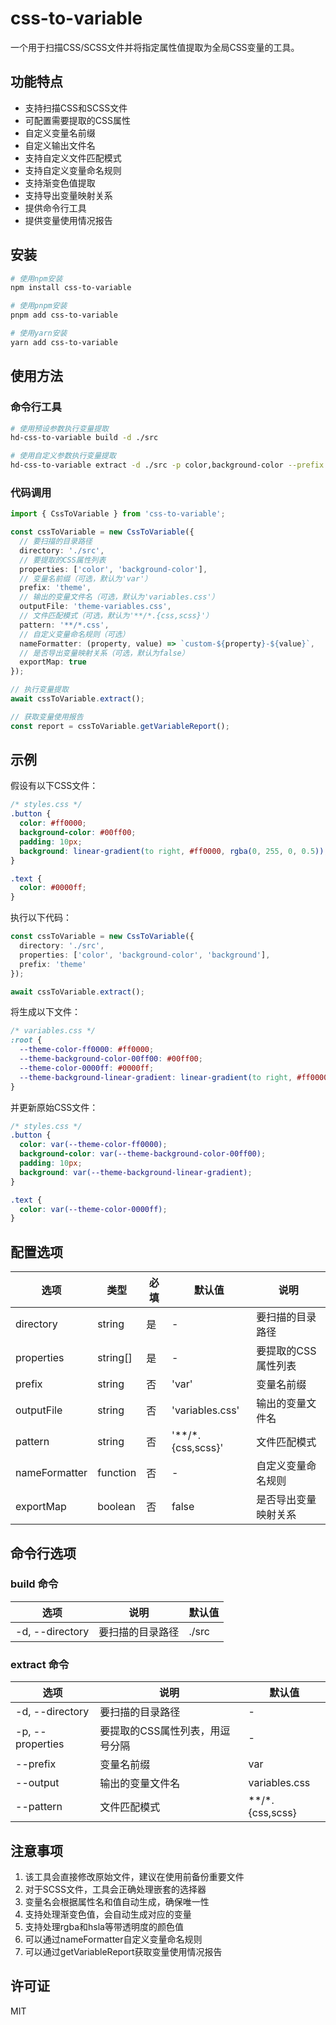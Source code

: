 # css-to-variable

一个用于扫描CSS/SCSS文件并将指定属性值提取为全局CSS变量的工具。

## 功能特点

- 支持扫描CSS和SCSS文件
- 可配置需要提取的CSS属性
- 自定义变量名前缀
- 自定义输出文件名
- 支持自定义文件匹配模式
- 支持自定义变量命名规则
- 支持渐变色值提取
- 支持导出变量映射关系
- 提供命令行工具
- 提供变量使用情况报告

## 安装

```bash
# 使用npm安装
npm install css-to-variable

# 使用pnpm安装
pnpm add css-to-variable

# 使用yarn安装
yarn add css-to-variable
```

## 使用方法

### 命令行工具

```bash
# 使用预设参数执行变量提取
hd-css-to-variable build -d ./src

# 使用自定义参数执行变量提取
hd-css-to-variable extract -d ./src -p color,background-color --prefix theme
```

### 代码调用

```typescript
import { CssToVariable } from 'css-to-variable';

const cssToVariable = new CssToVariable({
  // 要扫描的目录路径
  directory: './src',
  // 要提取的CSS属性列表
  properties: ['color', 'background-color'],
  // 变量名前缀（可选，默认为'var'）
  prefix: 'theme',
  // 输出的变量文件名（可选，默认为'variables.css'）
  outputFile: 'theme-variables.css',
  // 文件匹配模式（可选，默认为'**/*.{css,scss}'）
  pattern: '**/*.css',
  // 自定义变量命名规则（可选）
  nameFormatter: (property, value) => `custom-${property}-${value}`,
  // 是否导出变量映射关系（可选，默认为false）
  exportMap: true
});

// 执行变量提取
await cssToVariable.extract();

// 获取变量使用报告
const report = cssToVariable.getVariableReport();
```

## 示例

假设有以下CSS文件：

```css
/* styles.css */
.button {
  color: #ff0000;
  background-color: #00ff00;
  padding: 10px;
  background: linear-gradient(to right, #ff0000, rgba(0, 255, 0, 0.5));
}

.text {
  color: #0000ff;
}
```

执行以下代码：

```typescript
const cssToVariable = new CssToVariable({
  directory: './src',
  properties: ['color', 'background-color', 'background'],
  prefix: 'theme'
});

await cssToVariable.extract();
```

将生成以下文件：

```css
/* variables.css */
:root {
  --theme-color-ff0000: #ff0000;
  --theme-background-color-00ff00: #00ff00;
  --theme-color-0000ff: #0000ff;
  --theme-background-linear-gradient: linear-gradient(to right, #ff0000, rgba(0, 255, 0, 0.5));
}
```

并更新原始CSS文件：

```css
/* styles.css */
.button {
  color: var(--theme-color-ff0000);
  background-color: var(--theme-background-color-00ff00);
  padding: 10px;
  background: var(--theme-background-linear-gradient);
}

.text {
  color: var(--theme-color-0000ff);
}
```

## 配置选项

| 选项 | 类型 | 必填 | 默认值 | 说明 |
|------|------|------|--------|------|
| directory | string | 是 | - | 要扫描的目录路径 |
| properties | string[] | 是 | - | 要提取的CSS属性列表 |
| prefix | string | 否 | 'var' | 变量名前缀 |
| outputFile | string | 否 | 'variables.css' | 输出的变量文件名 |
| pattern | string | 否 | '**/*.{css,scss}' | 文件匹配模式 |
| nameFormatter | function | 否 | - | 自定义变量命名规则 |
| exportMap | boolean | 否 | false | 是否导出变量映射关系 |

## 命令行选项

### build 命令

| 选项 | 说明 | 默认值 |
|------|------|--------|
| -d, --directory | 要扫描的目录路径 | ./src |

### extract 命令

| 选项 | 说明 | 默认值 |
|------|------|--------|
| -d, --directory | 要扫描的目录路径 | - |
| -p, --properties | 要提取的CSS属性列表，用逗号分隔 | - |
| --prefix | 变量名前缀 | var |
| --output | 输出的变量文件名 | variables.css |
| --pattern | 文件匹配模式 | **/*.{css,scss} |

## 注意事项

1. 该工具会直接修改原始文件，建议在使用前备份重要文件
2. 对于SCSS文件，工具会正确处理嵌套的选择器
3. 变量名会根据属性名和值自动生成，确保唯一性
4. 支持处理渐变色值，会自动生成对应的变量
5. 支持处理rgba和hsla等带透明度的颜色值
6. 可以通过nameFormatter自定义变量命名规则
7. 可以通过getVariableReport获取变量使用情况报告

## 许可证

MIT